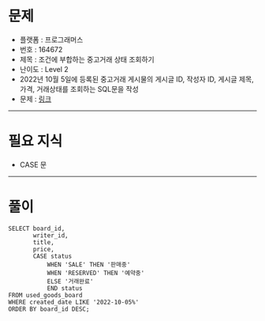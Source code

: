 # 문제
- 플랫폼 : 프로그래머스
- 번호 : 164672
- 제목 : 조건에 부합하는 중고거래 상태 조회하기
- 난이도 : Level 2
- 2022년 10월 5일에 등록된 중고거래 게시물의 게시글 ID, 작성자 ID, 게시글 제목, 가격, 거래상태를 조회하는 SQL문을 작성
- 문제 : <a href="https://school.programmers.co.kr/learn/courses/30/lessons/164672" target="_blank">링크</a>

---

# 필요 지식
- CASE 문

---

# 풀이
```mysql
SELECT board_id,
       writer_id,
       title,
       price,
       CASE status
           WHEN 'SALE' THEN '판매중'
           WHEN 'RESERVED' THEN '예약중'
           ELSE '거래완료'
           END status
FROM used_goods_board
WHERE created_date LIKE '2022-10-05%'
ORDER BY board_id DESC;
```
